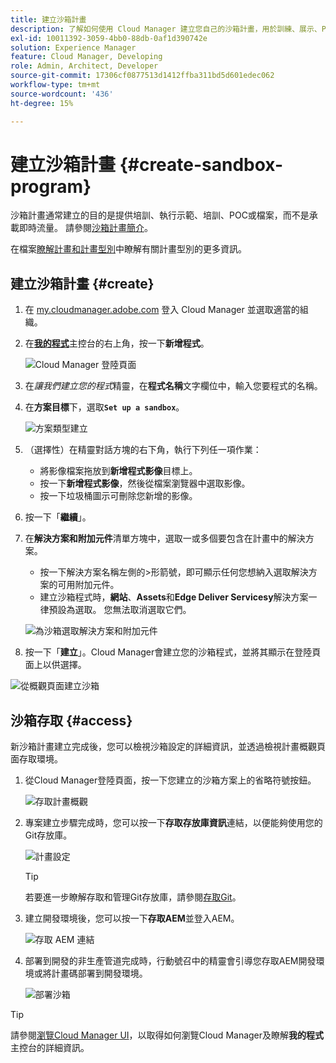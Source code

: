 ```yaml
---
title: 建立沙箱計畫
description: 了解如何使用 Cloud Manager 建立您自己的沙箱計畫，用於訓練、展示、POC 或其他非生產目的。
exl-id: 10011392-3059-4bb0-88db-0af1d390742e
solution: Experience Manager
feature: Cloud Manager, Developing
role: Admin, Architect, Developer
source-git-commit: 17306cf0877513d1412ffba311bd5d601edec062
workflow-type: tm+mt
source-wordcount: '436'
ht-degree: 15%

---
```


# 建立沙箱計畫 {#create-sandbox-program}

沙箱計畫通常建立的目的是提供培訓、執行示範、培訓、POC或檔案，而不是承載即時流量。 請參閱[沙箱計畫簡介](/help/implementing/cloud-manager/getting-access-to-aem-in-cloud/introduction-sandbox-programs.md)。

在檔案[瞭解計畫和計畫型別](program-types.md)中瞭解有關計畫型別的更多資訊。

## 建立沙箱計畫 {#create}

1. 在 [my.cloudmanager.adobe.com](https://my.cloudmanager.adobe.com/) 登入 Cloud Manager 並選取適當的組織。

1. 在&#x200B;**[我的程式](/help/implementing/cloud-manager/navigation.md#my-programs)**&#x200B;主控台的右上角，按一下&#x200B;**新增程式**。

   ![Cloud Manager 登陸頁面](assets/log-in.png)

1. 在&#x200B;*讓我們建立您的程式*&#x200B;精靈，在&#x200B;**程式名稱**&#x200B;文字欄位中，輸入您要程式的名稱。

1. 在&#x200B;**方案目標**&#x200B;下，選取&#x200B;**`Set up a sandbox`**。

   ![方案類型建立](assets/create-sandbox.png)

1. （選擇性）在精靈對話方塊的右下角，執行下列任一項作業：

   * 將影像檔案拖放到&#x200B;**新增程式影像**&#x200B;目標上。
   * 按一下&#x200B;**新增程式影像**，然後從檔案瀏覽器中選取影像。
   * 按一下垃圾桶圖示可刪除您新增的影像。

1. 按一下「**繼續**」。

1. 在&#x200B;**解決方案和附加元件**&#x200B;清單方塊中，選取一或多個要包含在計畫中的解決方案。

   * 按一下解決方案名稱左側的>形箭號，即可顯示任何您想納入選取解決方案的可用附加元件。
   * 建立沙箱程式時，**網站**、**Assets**&#x200B;和&#x200B;**Edge Deliver Servicesy**&#x200B;解決方案一律預設為選取。 您無法取消選取它們。

   ![為沙箱選取解決方案和附加元件](assets/sandbox-solutions-add-ons.png)

1. 按一下「**建立**」。Cloud Manager會建立您的沙箱程式，並將其顯示在登陸頁面上以供選擇。

![從概觀頁面建立沙箱](assets/sandbox-setup.png)

## 沙箱存取 {#access}

新沙箱計畫建立完成後，您可以檢視沙箱設定的詳細資訊，並透過檢視計畫概觀頁面存取環境。

1. 從Cloud Manager登陸頁面，按一下您建立的沙箱方案上的省略符號按鈕。

   ![存取計畫概觀](assets/program-overview-sandbox.png)

1. 專案建立步驟完成時，您可以按一下&#x200B;**存取存放庫資訊**&#x200B;連結，以便能夠使用您的Git存放庫。

   ![計畫設定](assets/create-program4.png)

   >[!TIP]
   >
   >若要進一步瞭解存取和管理Git存放庫，請參閱[存取Git](/help/implementing/cloud-manager/managing-code/accessing-repos.md)。

1. 建立開發環境後，您可以按一下&#x200B;**存取AEM**&#x200B;並登入AEM。

   ![存取 AEM 連結](assets/create-program5.png)

1. 部署到開發的非生產管道完成時，行動號召中的精靈會引導您存取AEM開發環境或將計畫碼部署到開發環境。

   ![部署沙箱](assets/create-program-setup-deploy.png)

>[!TIP]
>
>請參閱[瀏覽Cloud Manager UI](/help/implementing/cloud-manager/navigation.md)，以取得如何瀏覽Cloud Manager及瞭解&#x200B;**我的程式**&#x200B;主控台的詳細資訊。
